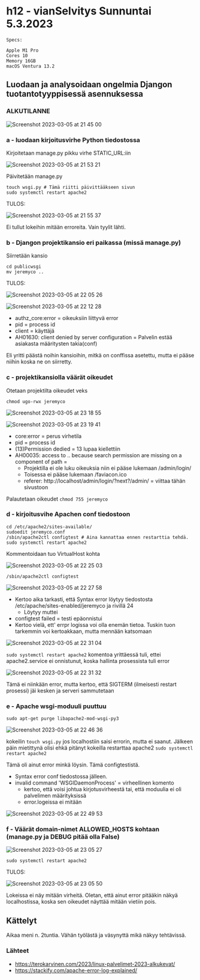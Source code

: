 # h12 - vianSelvitys Sunnuntai 5.3.2023

    Specs:

    Apple M1 Pro
    Cores 10
    Memory 16GB
    macOS Ventura 13.2

## Luodaan ja analysoidaan ongelmia Djangon tuotantotyyppisessä asennuksessa

### ALKUTILANNE

![Screenshot 2023-03-05 at 21 45 00](https://user-images.githubusercontent.com/104775534/222982177-3cca42ce-092f-4919-ba6a-cc81e73dbbab.png)


### a - luodaan kirjoitusvirhe Python tiedostossa

Kirjoitetaan manage.py pikku virhe STATIC_URL:iin

![Screenshot 2023-03-05 at 21 53 21](https://user-images.githubusercontent.com/104775534/222982576-d77620bf-79e5-4905-8738-87b1059aaae3.png)

Päivitetään manage.py

    touch wsgi.py # Tämä riitti päivittääkseen sivun
    sudo systemctl restart apache2
    
TULOS: 

![Screenshot 2023-03-05 at 21 55 37](https://user-images.githubusercontent.com/104775534/222982669-c8490d12-68c9-4616-9427-d92dc935110d.png)

Ei tullut lokeihin mitään erroreita. Vain tyylit lähti.

### b - Djangon projektikansio eri paikassa (missä manage.py)

Siirretään kansio 

    cd publicwsgi
    mv jeremyco ..
    
TULOS: 

![Screenshot 2023-03-05 at 22 05 26](https://user-images.githubusercontent.com/104775534/222983159-af7494c1-08bb-44f0-ac4f-75689c08209e.png)

![Screenshot 2023-03-05 at 22 12 28](https://user-images.githubusercontent.com/104775534/222983450-5defb94b-5cdb-4d78-ae8c-47aea5e5ed1e.png)

- authz_core:error = oikeuksiin liittyvä error
- pid = process id
- client = käyttäjä
- AH01630: client denied by server configuration = Palvelin estää asiakasta määritysten takia(conf)

Eli yritti päästä noihin kansioihin, mitkä on conffissa asetettu, mutta ei pääse niihin koska ne on siirretty.

### c - projektikansiolla väärät oikeudet

Otetaan projektilta oikeudet veks

    chmod ugo-rwx jeremyco
    
![Screenshot 2023-03-05 at 23 18 55](https://user-images.githubusercontent.com/104775534/222986614-43ba7808-fd68-4941-a8cc-28c19fde43b1.png)

![Screenshot 2023-03-05 at 23 19 41](https://user-images.githubusercontent.com/104775534/222986643-e52adb56-b953-4803-a695-6d36087000bd.png)

- core:error = perus virhetila
- pid = process id
- (13)Permission dedied = 13 lupaa kiellettiin
- AH00035: access to .. because search permission are missing on a component of path = 
    - Projektilla ei ole luku oikeuksia niin ei pääse lukemaan /admin/login/
    - Toisessa ei pääse lukemaan /faviacon.ico
    - referer: http://localhost/admin/login/?next?/admin/ = viittaa tähän sivustoon

Palautetaan oikeudet `chmod 755 jeremyco`


### d - kirjoitusvihe Apachen conf tiedostoon

    cd /etc/apache2/sites-available/
    sudoedit jeremyco.conf
    /sbin/apache2ctl configtest # Aina kannattaa ennen restarttia tehdä.
    sudo systemctl restart apache2 
    

Kommentoidaan tuo VirtualHost kohta 

![Screenshot 2023-03-05 at 22 25 03](https://user-images.githubusercontent.com/104775534/222983995-e27a3193-0421-4946-aa68-d83633f7b38f.png)

    /sbin/apache2ctl configtest
    
![Screenshot 2023-03-05 at 22 27 58](https://user-images.githubusercontent.com/104775534/222984149-ad0fb711-d168-4a51-bdd5-d1bfae6b23cf.png)

- Kertoo aika tarkasti, että Syntax error löytyy tiedostosta /etc/apache/sites-enabled/jeremyco ja rivillä 24
    - Löytyy </VirtualHost> muttei <VirtualHost>
- configtest failed = testi epäonnistui
- Kertoo vielä, ett' errpr logissa voi olla enemän tietoa. Tuskin tuon tarkemmin voi kertoakkaan, mutta mennään katsomaan
  

![Screenshot 2023-03-05 at 22 31 04](https://user-images.githubusercontent.com/104775534/222984318-98eac45a-5f28-418a-852f-202c18251baf.png)

`sudo systemctl restart apache2` komentoa yrittäessä tuli, ettei apache2.service ei onnistunut, koska hallinta prosessista tuli error
    
![Screenshot 2023-03-05 at 22 31 32](https://user-images.githubusercontent.com/104775534/222984346-9895bac4-77a2-4ba5-9aec-4ca67886cc79.png)

Tämä ei niinkään error, mutta kertoo, että SIGTERM (ilmeisesti restart prosessi) jäi kesken ja serveri sammutetaan
    
### e - Apache wsgi-moduuli puuttuu 

    sudo apt-get purge libapache2-mod-wsgi-py3
    
![Screenshot 2023-03-05 at 22 46 36](https://user-images.githubusercontent.com/104775534/222984985-91eef49f-1b78-447a-8ae2-cf787fbbf769.png)

kokeilin `touch wsgi.py` jos localhostiin saisi errorin, mutta ei saanut. Jälkeen päin mietittynä olisi ehkä pitänyt kokeilla restarttaa apache2 `sudo systemctl restart apache2`

Tämä oli ainut error minkä löysin. Tämä configtestistä.
    
- Syntax error conf tiedostossa jälleen.
- invalid command 'WSGIDaemonProcess' = virheellinen komento
    - kertoo, että voisi johtua kirjotusvirheestä tai, että moduulia ei oli palvelimen määrityksissä
    - error.logeissa ei mitään

![Screenshot 2023-03-05 at 22 49 53](https://user-images.githubusercontent.com/104775534/222985182-de3ba764-f49c-47e9-ab81-e3c0d472dc38.png)
    


### f - Väärät domain-nimet ALLOWED_HOSTS kohtaan (manage.py ja DEBUG pitää olla False)

![Screenshot 2023-03-05 at 23 05 27](https://user-images.githubusercontent.com/104775534/222985947-f54b831b-1709-4153-af19-cda50f952d07.png)

    sudo systemctl restart apache2 
    
TULOS: 

![Screenshot 2023-03-05 at 23 05 50](https://user-images.githubusercontent.com/104775534/222985973-9b9ab4dd-894a-4aa7-b1d0-23034cadce04.png)

Lokeissa ei näy mitään virheitä. Oletan, että ainut error pitääkin näkyä localhostissa, koska sen oikeudet näyttää mitään vietiin pois.


## Kättelyt
    
Aikaa meni n. 2tuntia. Vähän työlästä ja väsynyttä mikä näkyy tehtävissä.
    
### Lähteet
    
- https://terokarvinen.com/2023/linux-palvelimet-2023-alkukevat/
- https://stackify.com/apache-error-log-explained/


